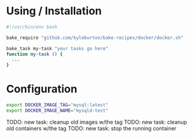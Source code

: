 # Using / Installation

```sh
#!/usr/bin/env bash

bake_require "github.com/kyleburton/bake-recipes/docker/docker.sh"

bake_task my-task "your tasks go here"
function my-task () {
  ... 
}
```

# Configuration

```sh
export DOCKER_IMAGE_TAG="mysql:latest"
export DOCKER_IMAGE_NAME="mysqld-test"
```


TODO: new task: cleanup old images w/the tag
TODO: new task: cleanup old containers w/the tag
TODO: new task: stop the running container
